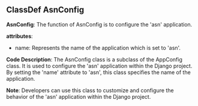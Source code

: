 ## ClassDef AsnConfig
**AsnConfig**: The function of AsnConfig is to configure the 'asn' application.

**attributes**: 
- name: Represents the name of the application which is set to 'asn'.

**Code Description**: 
The AsnConfig class is a subclass of the AppConfig class. It is used to configure the 'asn' application within the Django project. By setting the 'name' attribute to 'asn', this class specifies the name of the application.

**Note**: 
Developers can use this class to customize and configure the behavior of the 'asn' application within the Django project.
